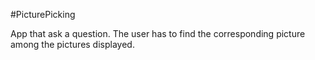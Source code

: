 #PicturePicking

App that ask a question. The user has to find the corresponding picture among the pictures displayed.
